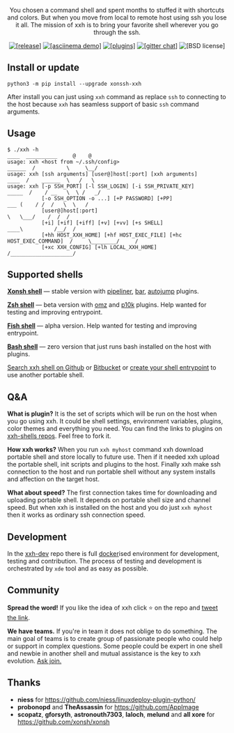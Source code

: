 <p align="center">You chosen a command shell and spent months to stuffed it with shortcuts and colors. But when you move from local to remote host using ssh you lose it all. The mission of xxh is to bring your favorite shell wherever you go through the ssh.</p>
<p align="center">  
  <a href="https://pypi.org/project/xonssh-xxh/" target="_blank"><img src="https://img.shields.io/pypi/v/xonssh-xxh.svg" alt="[release]"></a>
  <a href="https://asciinema.org/a/osSEzqnmH9pMYEZibNe2K7ZL7" target="_blank"><img alt="[asciinema demo]" src="https://img.shields.io/badge/demo-asciinema-grass"></a>
  <a href="#plugins" target="_blank"><img alt="[plugins]" src="https://img.shields.io/badge/extensions-plugins-yellow"></a>
  <a href="https://gitter.im/xonssh-xxh/community?utm_source=badge&utm_medium=badge&utm_campaign=pr-badge" target="_blank"><img alt="[gitter chat]" src="https://badges.gitter.im/xonssh-xxh/community.svg"></a>
  <img alt="[BSD license]" src="https://img.shields.io/pypi/l/xonssh-xxh">
</p>

## Install or update
```
python3 -m pip install --upgrade xonssh-xxh
```
After install you can just using `xxh` command as replace `ssh` to connecting to the host because `xxh` has seamless support of basic `ssh` command arguments. 

## Usage
```
$ ./xxh -h                                                                    ____  __________     @    @ 
usage: xxh <host from ~/.ssh/config>                                       ______  /          \     \__/
usage: xxh [ssh arguments] [user@]host[:port] [xxh arguments]               ____  /    ______  \   /   \
usage: xxh [-p SSH_PORT] [-l SSH_LOGIN] [-i SSH_PRIVATE_KEY]              _____  /    / __   \  \ /   _/
           [-o SSH_OPTION -o ...] [+P PASSWORD] [+PP]                       ___ (    / /  /   \  \   /
           [user@]host[:port]                                                    \   \___/    /  /  /
           [+i] [+if] [+iff] [+v] [+vv] [+s SHELL]                            ____\          /__/  /
           [+hh HOST_XXH_HOME] [+hf HOST_EXEC_FILE] [+hc HOST_EXEC_COMMAND]  /     \________/     /
           [+xc XXH_CONFIG] [+lh LOCAL_XXH_HOME]                            /____________________/
```

## Supported shells
**[Xonsh shell](https://github.com/xxh/xxh-shell-xonsh-appimage)** — stable version with [pipeliner](https://github.com/xxh/xxh-plugin-xonsh-pipe-liner), [bar](https://github.com/xxh/xxh-plugin-xonsh-theme-bar), [autojump](https://github.com/xxh/xxh-plugin-xonsh-autojump) plugins. 

**[Zsh shell](https://github.com/xxh/xxh-shell-zsh)** — beta version with [omz](https://github.com/xxh/xxh-plugin-zsh-ohmyzsh) and [p10k](https://github.com/xxh/xxh-plugin-zsh-powerlevel10k) plugins. Help wanted for testing and improving entrypoint.

**[Fish shell](https://github.com/xxh/xxh-shell-fish-appimage)** — alpha version. Help wanted for testing and improving entrypoint.

**[Bash shell](https://github.com/xxh/xxh-shell-bash-zero)** — zero version that just runs bash installed on the host with plugins.

[Search xxh shell on Github](https://github.com/search?q=xxh-shell&type=Repositories) or [Bitbucket](https://bitbucket.org/repo/all?name=xxh-shell) or [create your shell entrypoint](https://github.com/xxh/xxh-shell-sample) to use another portable shell. 

## Q&A

**What is plugin?** It is the set of scripts which will be run on the host when you go using xxh. It could be shell settings, environment variables, plugins, color themes and everything you need. You can find the links to plugins on [xxh-shells repos](https://github.com/search?q=xxh%2Fxxh-shell&type=Repositories). Feel free to fork it.

**How xxh works?** When you run `xxh myhost` command xxh download portable shell and store locally to future use. Then if it needed xxh upload the portable shell, init scripts and plugins to the host. Finally xxh make ssh connection to the host and run portable shell without any system installs and affection on the target host.

**What about speed?** The first connection takes time for downloading and uploading portable shell. It depends on portable shell size and channel speed. But when xxh is installed on the host and you do just `xxh myhost` then it works as ordinary ssh connection speed.

## Development
In the [xxh-dev](https://github.com/xxh/xxh-dev) repo there is full [docker](https://www.docker.com/)ised environment for development, testing and contribution. The process of testing and development is orchestrated by `xde` tool and as easy as possible.

## Community
**Spread the word!** If you like the idea of xxh click ⭐ on the repo and <a href="https://twitter.com/intent/tweet?text=Python-powered%20shell%20wherever%20you%20go%20through%20the%20ssh&url=https%3A%2F%2Fgithub.com%2Fxxh%2Fxxh&related=" target="_blank">tweet the link</a>. 

**We have teams.** If you're in team it does not oblige to do something. The main goal of teams is to create group of passionate people who could help or support in complex questions. Some people could be expert in one shell and newbie in another shell and mutual assistance is the key to xxh evolution. [Ask join.](https://github.com/xxh/xxh/issues/50)

## Thanks
* **niess** for https://github.com/niess/linuxdeploy-plugin-python/ 
* **probonopd** and **TheAssassin** for https://github.com/AppImage
* **scopatz**, **gforsyth**, **astronouth7303**, **laloch**, **melund** and **all xore** for https://github.com/xonsh/xonsh
